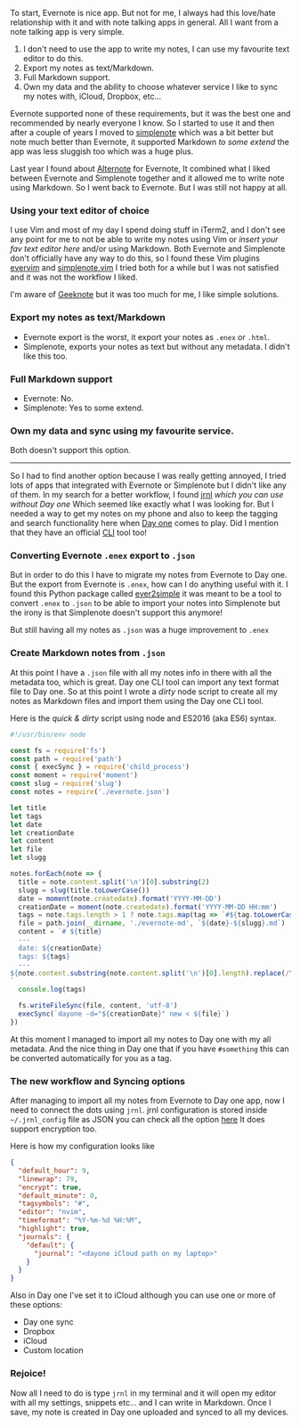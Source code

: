 To start, Evernote is nice app. But not for me, I always had this love/hate relationship with it and with note talking apps in general. All I want from a note talking app is very simple.

1. I don't need to use the app to write my notes, I can use my favourite text editor to do this.
2. Export my notes as text/Markdown.
3. Full Markdown support.
4. Own my data and the ability to choose whatever service I like to sync my notes with, iCloud, Dropbox, etc...

Evernote supported none of these requirements, but it was the best one and recommended by nearly everyone I know. So I started to use it and then after a couple of years I moved to [simplenote](http://simplenote.com) which was a bit better but note much better than Evernote, it supported Markdown _to some extend_ the app was less sluggish too which was a huge plus.

Last year I found about [Alternote](http://alternoteapp.com/) for Evernote, It combined what I liked between Evernote and Simplenote together and it allowed me to write note using Markdown. So I went back to Evernote. But I was still not happy at all.

### Using your text editor of choice

I use Vim and most of my day I spend doing stuff in iTerm2, and I don't see any point for me to not be able to write my notes using Vim or _insert your fav text editor here_ and/or using Markdown. Both Evernote and Simplenote don't officially have any way to do this, so I found these Vim plugins [evervim](https://github.com/kakkyz81/evervim) and [simplenote.vim](https://github.com/mrtazz/simplenote.vim) I tried both for a while but I was not satisfied and it was not the workflow I liked.

I'm aware of [Geeknote](http://www.geeknote.me/) but it was too much for me, I like simple solutions.

### Export my notes as text/Markdown

* Evernote export is the worst, it export your notes as `.enex` or `.html`.
* Simplenote, exports your notes as text but without any metadata. I didn't like this too.

### Full Markdown support

* Evernote: No.
* Simplenote: Yes to some extend.

### Own my data and sync using my favourite service.

Both doesn't support this option.

---

So I had to find another option because I was really getting annoyed, I tried lots of apps that integrated with Evernote or Simplenote but I didn't like any of them. In my search for a better workflow, I found [jrnl](http://maebert.github.io/jrnl/) _which you can use without Day one_ Which seemed like exactly what I was looking for. But I needed a way to get my notes on my phone and also to keep the tagging and search functionality here when [Day one](http://dayoneapp.com) comes to play. Did I mention that they have an official [CLI](http://dayoneapp.com/tools/cli-man/) tool too!

### Converting Evernote `.enex` export to `.json`

But in order to do this I have to migrate my notes from Evernote to Day one. But the export from Evernote is `.enex`, how can I do anything useful with it. I found this Python package called [ever2simple](https://github.com/claytron/ever2simple) it was meant to be a tool to convert `.enex` to `.json` to be able to import your notes into Simplenote but the irony is that Simplenote doesn't support this anymore!

But still having all my notes as `.json` was a huge improvement to `.enex`

### Create Markdown notes from `.json`

At this point I have a `.json` file with all my notes info in there with all the metadata too, which is great. Day one CLI tool can import any text format file to Day one. So at this point I wrote a _dirty_ node script to create all my notes as Markdown files and import them using the Day one CLI tool.

Here is the _quick & dirty_ script using node and ES2016 (aka ES6) syntax.

```js
#!/usr/bin/env node

const fs = require('fs')
const path = require('path')
const { execSync } = require('child_process')
const moment = require('moment')
const slug = require('slug')
const notes = require('./evernote.json')

let title
let tags
let date
let creationDate
let content
let file
let slugg

notes.forEach(note => {
  title = note.content.split('\n')[0].substring(2)
  slugg = slug(title.toLowerCase())
  date = moment(note.createdate).format('YYYY-MM-DD')
  creationDate = moment(note.createdate).format('YYYY-MM-DD HH:mm')
  tags = note.tags.length > 1 ? note.tags.map(tag => `#${tag.toLowerCase()}`).join(', ') : note.tags.map(tag => `#${tag.toLowerCase()}`).join()
  file = path.join(__dirname, './evernote-md', `${date}-${slugg}.md`)
  content = `# ${title}
  ---
  date: ${creationDate}
  tags: ${tags}
  ---
${note.content.substring(note.content.split('\n')[0].length).replace(/\s?\n\n?\s?/g, '\n')}
`
  console.log(tags)

  fs.writeFileSync(file, content, 'utf-8')
  execSync(`dayone -d="${creationDate}" new < ${file}`)
})
```

At this moment I managed to import all my notes to Day one with my all metadata. And the nice thing in Day one that if you have `#something` this can be converted automatically for you as a tag.

### The new workflow and Syncing options

After managing to import all my notes from Evernote to Day one app, now I need to connect the dots using `jrnl`. jrnl configuration is stored inside `~/.jrnl_config` file as JSON you can check all the option [here](http://maebert.github.io/jrnl/advanced.html#configuration-file) It does support encryption too.

Here is how my configuration looks like

```json
{
  "default_hour": 9,
  "linewrap": 79,
  "encrypt": true,
  "default_minute": 0,
  "tagsymbols": "#",
  "editor": "nvim",
  "timeformat": "%Y-%m-%d %H:%M",
  "highlight": true,
  "journals": {
    "default": {
      "journal": "<dayone iCloud path on my laptop>"
    }
  }
}
```

Also in Day one I've set it to iCloud although you can use one or more of these options:

* Day one sync
* Dropbox
* iCloud
* Custom location

### Rejoice!

Now all I need to do is type `jrnl` in my terminal and it will open my editor with all my settings, snippets etc... and I can write in Markdown. Once I save, my note is created in Day one uploaded and synced to all my devices.
